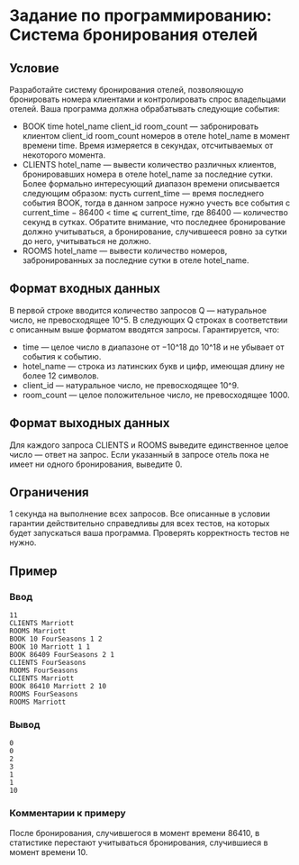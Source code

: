 # Задание по программированию: Система бронирования отелей
## Условие
Разработайте систему бронирования отелей, позволяющую бронировать номера клиентами и контролировать спрос владельцами отелей. Ваша программа должна обрабатывать следующие события:
* BOOK time hotel_name client_id room_count — забронировать клиентом client_id room_count номеров в отеле hotel_name в момент времени time. Время измеряется в секундах, отсчитываемых от некоторого момента.
* CLIENTS hotel_name — вывести количество различных клиентов, бронировавших номера в отеле hotel_name за последние сутки. Более формально интересующий диапазон времени описывается следующим образом: пусть current_time — время последнего события BOOK, тогда в данном запросе нужно учесть все события с current_time − 86400 < time ⩽ current_time, где 86400 — количество секунд в сутках. Обратите внимание, что последнее бронирование должно учитываться, а бронирование, случившееся ровно за сутки до него, учитываться не должно.
* ROOMS hotel_name — вывести количество номеров, забронированных за последние сутки в отеле hotel_name.
## Формат входных данных
В первой строке вводится количество запросов Q — натуральное число, не превосходящее 10^5. В следующих Q строках в соответствии с описанным выше форматом вводятся запросы. Гарантируется, что:
* time — целое число в диапазоне от −10^18 до 10^18 и не убывает от события к событию.
* hotel_name — строка из латинских букв и цифр, имеющая длину не более 12 символов.
* client_id — натуральное число, не превосходящее 10^9.
* room_count — целое положительное число, не превосходящее 1000.
## Формат выходных данных
Для каждого запроса CLIENTS и ROOMS выведите единственное целое число — ответ на запрос. Если указанный в запросе отель пока не имеет ни одного бронирования, выведите 0.
## Ограничения
1 секунда на выполнение всех запросов. Все описанные в условии гарантии действительно справедливы для всех тестов, на которых будет запускаться ваша программа. Проверять корректность тестов не нужно.
## Пример
### Ввод
```
11
CLIENTS Marriott
ROOMS Marriott
BOOK 10 FourSeasons 1 2
BOOK 10 Marriott 1 1
BOOK 86409 FourSeasons 2 1
CLIENTS FourSeasons
ROOMS FourSeasons
CLIENTS Marriott
BOOK 86410 Marriott 2 10
ROOMS FourSeasons
ROOMS Marriott
```
### Вывод
```
0
0
2
3
1
1
10
```
### Комментарии к примеру
После бронирования, случившегося в момент времени 86410, в статистике перестают учитываться бронирования, случившиеся в момент времени 10.



